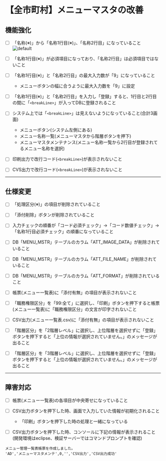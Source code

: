 # 【全市町村】メニューマスタの改善

## 機能強化

- [ ] 「名称(※)」から「名称1行目(※)」、「名称2行目」になっていること
![default](https://user-images.githubusercontent.com/11863596/28345606-5b05f70a-6c66-11e7-9ef5-8f72beab718b.PNG)

- [ ] 「名称1行目(※)」が必須項目になっており、「名称2行目」は必須項目ではないこと

- [ ] 「名称1行目(※)」と「名称2行目」の最大入力数が「9」になっていること
  - メニューボタンの幅に合うように最大入力数を「9」に設定
  
- [ ] 「名称1行目(※)」と「名称2行目」を入力し「登録」すると、1行目と2行目の間に「``<breakLine>``」が入ってDBに登録されること

- [ ] システム上では「``<breakLine>``」は見えないようになっていること(合計3画面)
  - メニューボタン(システム左側にある)
  - メニュー名称一覧(メニューマスタから階層ボタンを押下)
  - メニューマスタメンテナンス(メニュー名称一覧から2行目が登録されてるメニュー名称を選択)
  
- [ ] 印刷出力で改行コード(``<breakLine>``)が表示されないこと

- [ ] CVS出力で改行コード(``<breakLine>``)が表示されないこと

---

## 仕様変更

- [ ] 「処理区分(※)」の項目が削除されていること

- [ ] 「添付削除」ボタンが削除されていること

- [ ] 入力チェックの順番が「コード必須チェック」→「コード数値チェック」→「名称1行目必須チェック」の順番になっていること

- [ ] DB「MENU_MSTR」テーブルのカラム「ATT_IMAGE_DATA」が削除されていること

- [ ] DB「MENU_MSTR」テーブルのカラム「ATT_FILE_NAME」が削除されていること

- [ ] DB「MENU_MSTR」テーブルのカラム「ATT_FORMAT」が削除されていること

- [ ] 帳票(メニュー一覧表)に「添付有無」の項目が表示されないこと

- [ ] 「職務権限区分」を「99:全て」に選択し、「印刷」ボタンを押下すると帳票(メニュー一覧表)に「職務権限区分」の文言が印字されないこと	

- [ ] CSV出力(メニュー一覧表.csv)に「添付有無」の項目が表示されないこと

- [ ] 「階層区分」を「2階層レベル」に選択し、上位階層を選択せずに「登録」ボタンを押下すると「上位の情報が選択されていません。」のメッセージが出ること

- [ ] 「階層区分」を「3階層レベル」に選択し、上位階層を選択せずに「登録」ボタンを押下すると「上位の情報が選択されていません。」のメッセージが出ること

---

## 障害対応

- [ ] 帳票(メニュー一覧表)の各項目が中央寄せになっていること

- [ ] CSV出力ボタンを押下した時、画面で入力していた情報が初期化されること
  - 「印刷」ボタンを押下した時の処理と一緒になっている
  
- [ ] CSV出力ボタンを押下した時、コンソールに下記の情報が表示されること(開発環境はeclipse、検証サーバーではコマンドプロンプトを確認)
```
メニュー管理一覧表帳票を作成しました。
'AD','メニューマスタメンテ',0,'','CSV出力','CSV出力成功'
```
